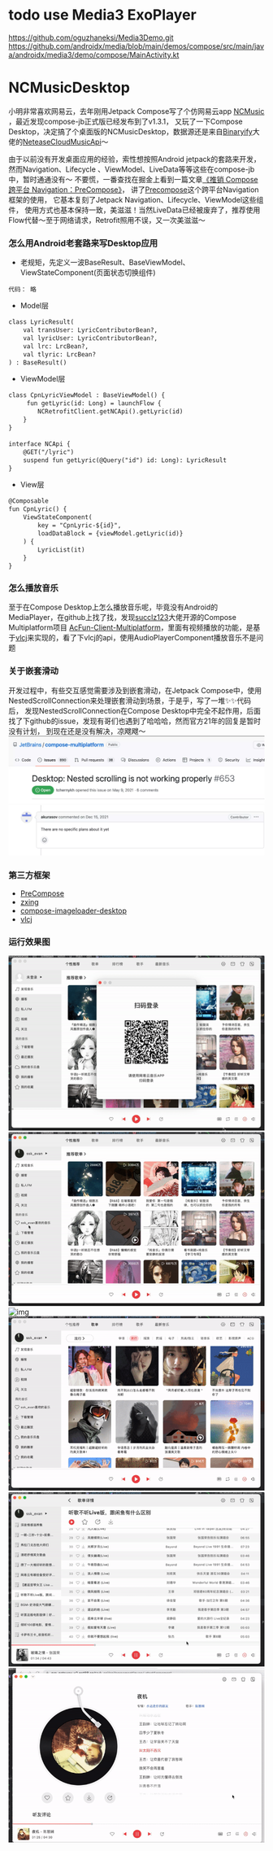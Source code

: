# todo use Media3 ExoPlayer
https://github.com/oguzhaneksi/Media3Demo.git
https://github.com/androidx/media/blob/main/demos/compose/src/main/java/androidx/media3/demo/compose/MainActivity.kt


# NCMusicDesktop

小明非常喜欢网易云，去年刚用Jetpack Compose写了个仿网易云app [NCMusic](https://github.com/sskEvan/NCMusic) ，最近发现compose-jb正式版已经发布到了v1.3.1，
又玩了一下Compose Desktop，决定搞了个桌面版的NCMusicDesktop，数据源还是来自[Binaryify](https://github.com/Binaryify)大佬的[NeteaseCloudMusicApi](https://github.com/Binaryify/NeteaseCloudMusicApi)～

由于以前没有开发桌面应用的经验，索性想按照Android jetpack的套路来开发，然而Navigation、Lifecycle 、ViewModel、LiveData等等这些在compose-jb中，暂时通通没有～ 
不要慌，一番查找在掘金上看到一篇文章[《推销 Compose 跨平台 Navigation：PreCompose》](https://juejin.cn/post/7122056172084920334)，
讲了[Precompose](https://github.com/Tlaster/PreCompose)这个跨平台Navigation框架的使用， 它基本复刻了Jetpack Navigation、Lifecycle、ViewModel这些组件，
使用方式也基本保持一致，美滋滋！当然LiveData已经被废弃了，推荐使用Flow代替～至于网络请求，Retrofit照用不误，又一次美滋滋～

### 怎么用Android老套路来写Desktop应用
- 老规矩，先定义一波BaseResult、BaseViewModel、ViewStateComponent(页面状态切换组件)
```
代码： 略
```
- Model层
```
class LyricResult(
    val transUser: LyricContributorBean?,
    val lyricUser: LyricContributorBean?,
    val lrc: LrcBean?,
    val tlyric: LrcBean?
) : BaseResult()
```
- ViewModel层
```
class CpnLyricViewModel : BaseViewModel() {
     fun getLyric(id: Long) = launchFlow {
        NCRetrofitClient.getNCApi().getLyric(id)
    }
}

interface NCApi {
    @GET("/lyric")
    suspend fun getLyric(@Query("id") id: Long): LyricResult
}
```
- View层
```
@Composable
fun CpnLyric() {
    ViewStateComponent(
        key = "CpnLyric-${id}",
        loadDataBlock = {viewModel.getLyric(id)}
    ) {
        LyricList(it)
    }
}
```
### 怎么播放音乐
至于在Compose Desktop上怎么播放音乐呢，毕竟没有Android的MediaPlayer，在github上找了找，发现[succlz123](https://github.com/succlz123)大佬开源的Compose Multiplatform项目
[AcFun-Client-Multiplatform](https://github.com/succlz123/AcFun-Client-Multiplatform)，里面有视频播放的功能，是基于[vlcj](https://github.com/caprica/vlcj)来实现的，看了下vlcj的api，使用AudioPlayerComponent播放音乐不是问题

### 关于嵌套滑动
开发过程中，有些交互感觉需要涉及到嵌套滑动，在Jetpack Compose中，使用NestedScrollConnection来处理嵌套滑动到场景，于是乎，写了一堆✨✨代码后，
发现NestedScrollConnection在Compose Desktop中完全不起作用，后面找了下github的issue，发现有哥们也遇到了哈哈哈，然而官方21年的回复是暂时没有计划，
到现在还是没有解决，凉飕飕～    
![img](https://github.com/sskEvan/NCMusicDesktop/blob/master/readme/nested_issue1.webp)    
![img](https://github.com/sskEvan/NCMusicDesktop/blob/master/readme/nested_issue2.webp)   

### 第三方框架
- [PreCompose](https://github.com/Tlaster/PreCompose)
- [zxing](https://github.com/zxing/zxing)
- [compose-imageloader-desktop](https://github.com/succlz123/compose-desktop-imageloader)
- [vlcj](https://github.com/caprica/vlcj)

### 运行效果图
![img](https://github.com/sskEvan/NCMusicDesktop/blob/master/readme/登录.gif)    
![img](https://github.com/sskEvan/NCMusicDesktop/blob/master/readme/首页.gif)    
![img](https://github.com/sskEvan/NCMusicDesktop/blob/master/readme/歌单列表.gif)    
![img](https://github.com/sskEvan/NCMusicDesktop/blob/master/readme/歌单详情.gif)    
![img](https://github.com/sskEvan/NCMusicDesktop/blob/master/readme/音乐播放.gif)    
![img](https://github.com/sskEvan/NCMusicDesktop/blob/master/readme/主题切换.gif)    
